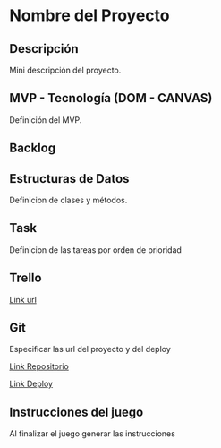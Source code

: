 # Nombre del Proyecto

## Descripción

Mini descripción del proyecto.

## MVP - Tecnología (DOM - CANVAS)

Definición del MVP.

## Backlog

##  Estructuras de Datos

Definicion de clases y métodos.

## Task

Definicion de las tareas por orden de prioridad

## Trello

[Link url](https://trello.com)

## Git

Especificar las url del proyecto y del deploy

[Link Repositorio](http://github.com)

[Link Deploy](http://github.com)

## Instrucciones del juego 

Al finalizar el juego generar las instrucciones



